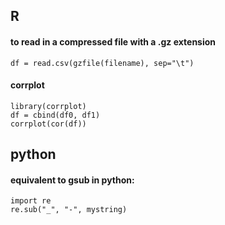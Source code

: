 ## R

#### to read in a compressed file with a .gz extension
```df = read.csv(gzfile(filename), sep="\t")```

#### corrplot
```
library(corrplot)
df = cbind(df0, df1)
corrplot(cor(df))
```


## python

#### equivalent to gsub in python:

```
import re
re.sub("_", "-", mystring)
```
